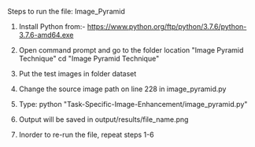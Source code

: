 Steps to run the file: Image_Pyramid

1. Install Python from:-
        https://www.python.org/ftp/python/3.7.6/python-3.7.6-amd64.exe
 
2. Open command prompt and go to the folder location "Image Pyramid Technique"
        cd "Image Pyramid Technique"

3. Put the test images in folder dataset

4. Change the source image path on line 228 in image_pyramid.py

5. Type:
        python "Task-Specific-Image-Enhancement/image_pyramid.py"

6. Output will be saved in output/results/file_name.png

7. Inorder to re-run the file, repeat steps 1-6